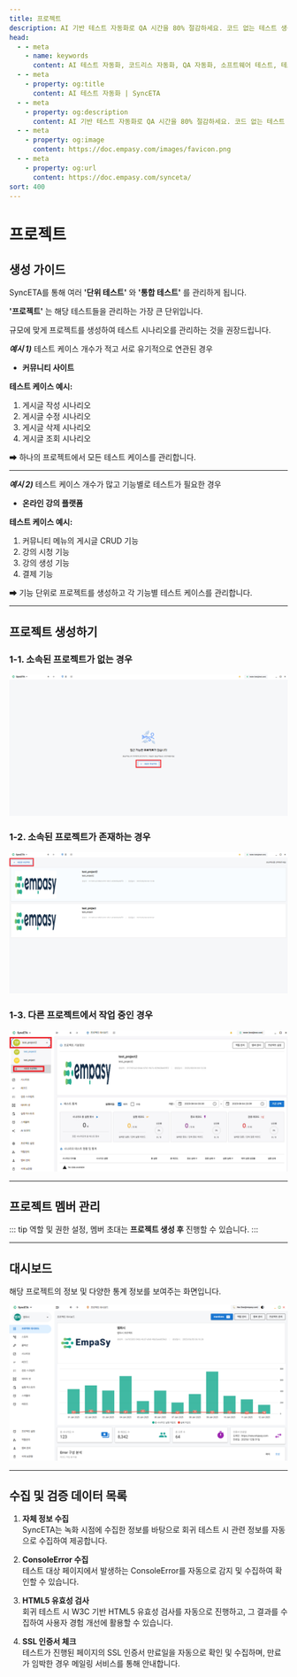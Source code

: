 ```yaml
---
title: 프로젝트
description: AI 기반 테스트 자동화로 QA 시간을 80% 절감하세요. 코드 없는 테스트 생성, 자연어 시나리오 작성, 다양한 플랫폼 지원으로 QA의 새로운 기준을 제시합니다.
head:
  - - meta
    - name: keywords
      content: AI 테스트 자동화, 코드리스 자동화, QA 자동화, 소프트웨어 테스트, 테스트 시나리오 생성, 코드리스 테스트, 자연어 테스트, 테스트 자동화 도구, 테스트 자동화 플랫폼, 테스트 효율화, Playwright , Selenium , QAOps, TestOps, Shift-Left 테스트, Shift‑Right 테스트
  - - meta
    - property: og:title
      content: AI 테스트 자동화 | SyncETA
  - - meta
    - property: og:description
      content: AI 기반 테스트 자동화로 QA 시간을 80% 절감하세요. 코드 없는 테스트 생성, 자연어 시나리오 작성, 다양한 플랫폼 지원으로 QA의 새로운 기준을 제시합니다.
  - - meta
    - property: og:image
      content: https://doc.empasy.com/images/favicon.png
  - - meta
    - property: og:url
      content: https://doc.empasy.com/synceta/
sort: 400
---
```


# 프로젝트

## 생성 가이드

SyncETA를 통해 여러 **'단위 테스트'** 와 **'통합 테스트'** 를 관리하게 됩니다.

**'프로젝트'** 는 해당 테스트들을 관리하는 가장 큰 단위입니다.

규모에 맞게 프로젝트를 생성하여 테스트 시나리오를 관리하는 것을 권장드립니다.

**_예시 1)_** 테스트 케이스 개수가 적고 서로 유기적으로 연관된 경우

- **커뮤니티 사이트**

**테스트 케이스 예시:**

1. 게시글 작성 시나리오
2. 게시글 수정 시나리오
3. 게시글 삭제 시나리오
4. 게시글 조회 시나리오

➡ 하나의 프로젝트에서 모든 테스트 케이스를 관리합니다.

---

**_예시 2)_** 테스트 케이스 개수가 많고 기능별로 테스트가 필요한 경우

- **온라인 강의 플랫폼**

**테스트 케이스 예시:**

1. 커뮤니티 메뉴의 게시글 CRUD 기능
2. 강의 시청 기능
3. 강의 생성 기능
4. 결제 기능

➡ 기능 단위로 프로젝트를 생성하고 각 기능별 테스트 케이스를 관리합니다.

---

## 프로젝트 생성하기

### 1-1. 소속된 프로젝트가 없는 경우

![프로젝트 없음](./image/project/1noprj.png)

### 1-2. 소속된 프로젝트가 존재하는 경우

![프로젝트 생성하기](./image/project/3creatprj.png)

### 1-3. 다른 프로젝트에서 작업 중인 경우

![프로젝트 목록](./image/project/4prj.png)

---

## 프로젝트 멤버 관리

::: tip
역할 및 권한 설정, 멤버 초대는 **프로젝트 생성 후** 진행할 수 있습니다.
:::

---

## 대시보드

해당 프로젝트의 정보 및 다양한 통계 정보를 보여주는 화면입니다.

![대시보드](./image/projectMain.png)

---

## 수집 및 검증 데이터 목록

1. **자체 정보 수집**  
   SyncETA는 녹화 시점에 수집한 정보를 바탕으로 회귀 테스트 시 관련 정보를 자동으로 수집하여 제공합니다.

2. **ConsoleError 수집**  
   테스트 대상 페이지에서 발생하는 ConsoleError를 자동으로 감지 및 수집하여 확인할 수 있습니다.

3. **HTML5 유효성 검사**  
   회귀 테스트 시 W3C 기반 HTML5 유효성 검사를 자동으로 진행하고, 그 결과를 수집하여 사용자 경험 개선에 활용할 수 있습니다.

4. **SSL 인증서 체크**  
   테스트가 진행된 페이지의 SSL 인증서 만료일을 자동으로 확인 및 수집하며, 만료가 임박한 경우 메일링 서비스를 통해 안내합니다.
